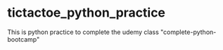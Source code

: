 # tictactoe_python_practice

This is python practice to complete the udemy class "complete-python-bootcamp"
